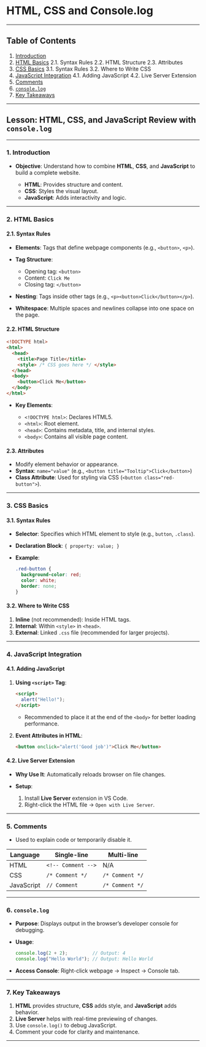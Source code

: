 # **HTML, CSS and Console.log**

---

## **Table of Contents**

1. [Introduction](#1-introduction)
2. [HTML Basics](#2-html-basics)
   2.1. Syntax Rules
   2.2. HTML Structure
   2.3. Attributes
3. [CSS Basics](#3-css-basics)
   3.1. Syntax Rules
   3.2. Where to Write CSS
4. [JavaScript Integration](#4-javascript-integration)
   4.1. Adding JavaScript
   4.2. Live Server Extension
5. [Comments](#5-comments)
6. [`console.log`](#6-consolelog)
7. [Key Takeaways](#7-key-takeaways)

---

## **Lesson: HTML, CSS, and JavaScript Review with `console.log`**

---

### **1. Introduction**

* **Objective**: Understand how to combine **HTML**, **CSS**, and **JavaScript** to build a complete website.

  * **HTML**: Provides structure and content.
  * **CSS**: Styles the visual layout.
  * **JavaScript**: Adds interactivity and logic.

---

### **2. HTML Basics**

#### **2.1. Syntax Rules**

* **Elements**: Tags that define webpage components (e.g., `<button>`, `<p>`).
* **Tag Structure**:

  * Opening tag: `<button>`
  * Content: `Click Me`
  * Closing tag: `</button>`
* **Nesting**: Tags inside other tags (e.g., `<p><button>Click</button></p>`).
* **Whitespace**: Multiple spaces and newlines collapse into one space on the page.

#### **2.2. HTML Structure**

```html
<!DOCTYPE html>
<html>
  <head>
    <title>Page Title</title>
    <style> /* CSS goes here */ </style>
  </head>
  <body>
    <button>Click Me</button>
  </body>
</html>
```

* **Key Elements**:

  * `<!DOCTYPE html>`: Declares HTML5.
  * `<html>`: Root element.
  * `<head>`: Contains metadata, title, and internal styles.
  * `<body>`: Contains all visible page content.

#### **2.3. Attributes**

* Modify element behavior or appearance.
* **Syntax**: `name="value"` (e.g., `<button title="Tooltip">Click</button>`)
* **Class Attribute**: Used for styling via CSS (`<button class="red-button">`).

---

### **3. CSS Basics**

#### **3.1. Syntax Rules**

* **Selector**: Specifies which HTML element to style (e.g., `button`, `.class`).
* **Declaration Block**: `{ property: value; }`
* **Example**:

  ```css
  .red-button {
    background-color: red;
    color: white;
    border: none;
  }
  ```

#### **3.2. Where to Write CSS**

1. **Inline** (not recommended): Inside HTML tags.
2. **Internal**: Within `<style>` in `<head>`.
3. **External**: Linked `.css` file (recommended for larger projects).

---

### **4. JavaScript Integration**

#### **4.1. Adding JavaScript**

1. **Using `<script>` Tag**:

   ```html
   <script>
     alert("Hello!");
   </script>
   ```

   * Recommended to place it at the end of the `<body>` for better loading performance.

2. **Event Attributes in HTML**:

   ```html
   <button onclick="alert('Good job')">Click Me</button>
   ```

#### **4.2. Live Server Extension**

* **Why Use It**: Automatically reloads browser on file changes.
* **Setup**:

  1. Install **Live Server** extension in VS Code.
  2. Right-click the HTML file → `Open with Live Server`.

---

### **5. Comments**

* Used to explain code or temporarily disable it.

| Language   | Single-line        | Multi-line      |
| ---------- | ------------------ | --------------- |
| HTML       | `<!-- Comment -->` | N/A             |
| CSS        | `/* Comment */`    | `/* Comment */` |
| JavaScript | `// Comment`       | `/* Comment */` |

---

### **6. `console.log`**

* **Purpose**: Displays output in the browser’s developer console for debugging.
* **Usage**:

  ```javascript
  console.log(2 + 2);         // Output: 4
  console.log("Hello World"); // Output: Hello World
  ```
* **Access Console**: Right-click webpage → Inspect → Console tab.

---

### **7. Key Takeaways**

1. **HTML** provides structure, **CSS** adds style, and **JavaScript** adds behavior.
2. **Live Server** helps with real-time previewing of changes.
3. Use `console.log()` to debug JavaScript.
4. Comment your code for clarity and maintenance.

---

